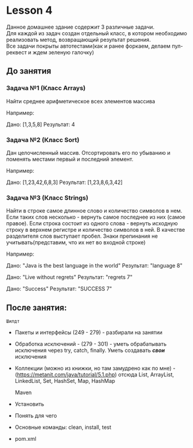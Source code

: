 # Lesson 4  
Данное домашнее здание содержит 3 различные задачи.  
Для каждой из задач создан отдельный класс, в котором необходимо реализовать метод, возвращающий результат решения.  
Все задачи покрыты автотестами(как и ранее форкаем, делаем пул-реквест и ждем зеленую галочку)  
  
## До занятия 

### Задача №1 (Класс Arrays)

Найти среднее арифметическое всех элементов массива 

Например: 

Дано: [1,3,5,8] 
Результат: 4 

### Задача №2 (Класс Sort)


Дан целочисленный массив. 
Отсортировать его по убыванию и поменять местами первый и последний элемент.

Например: 

Дано: [1,23,42,6,8,3] 
Результат: [1,23,8,6,3,42] 

### Задача №3 (Класс Strings)


Найти в строке самое длинное слово и количество символов в нем. 
Если таких слов несколько - вернуть самое последнее из них (самое правое).
Если строка состоит из одного слова - вернуть исходную строку в верхнем регистре и количество символов в ней.
В качестве разделителя слов выступает пробел.
Знаки препинания не учитывать(представим, что их нет во входной строке)

Например:

Дано: "Java is the best language in the world"
Результат: "language 8"

Дано: "Live without regrets"
Результат: "regrets 7"

Дано: "Success"
Результат: "SUCCESS 7"

## После занятия:

    Шилдт
  
 - Пакеты и интерфейсы (249 - 279) - разбирали на занятии
 - Обработка исключений - (279 - 301) - уметь обрабатывать исключения
 через try, catch, finally. Уметь создавать ***свои*** исключения
 - Коллекции (можно из книжки, но там замудрено как по мне) - (https://metanit.com/java/tutorial/5.1.php)
 отсюда List, ArrayList, LinkedList, Set, HashSet, Map, HashMap
 

    Maven  
    
 - Установить
 - Понять для чего
 - Основные команды: clean, install, test
 - pom.xml
